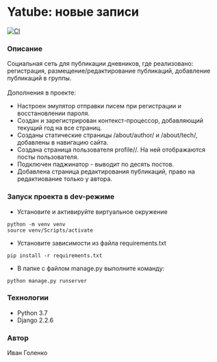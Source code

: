 # Yatube: новые записи

[![CI](https://github.com/yandex-praktikum/hw03_forms/actions/workflows/python-app.yml/badge.svg?branch=master)](https://github.com/yandex-praktikum/hw03_forms/actions/workflows/python-app.yml)

### Описание
Социальная сеть для публикации дневников, где реализовано: регистрация, размещение/редактирование публикаций, добавление публикаций в группы. \
\
Дополнения в проекте:
- Настроен эмулятор отправки писем при регистрации и восстановлении пароля.
- Создан и зарегистрирован контекст-процессор, добавляющий текущий год на все страниц. 
- Созданы статические страницы /about/author/ и /about/tech/, добавлены в навигацию сайта.
- Создана страница пользователя profile/<username>/. На ней отображаются посты пользователя.
- Подключен паджинатор - выводит по десять постов.
- Добавлена страница редактирования публикаций, право на редактиование только у автора.

### Запуск проекта в dev-режиме
- Установите и активируйте виртуальное окружение
```
python -m venv venv
source venv/Scripts/activate
```
- Установите зависимости из файла requirements.txt
```
pip install -r requirements.txt
``` 
- В папке с файлом manage.py выполните команду:
```
python manage.py runserver
```
### Технологии
- Python 3.7
- Django 2.2.6

### Автор
Иван Голенко
